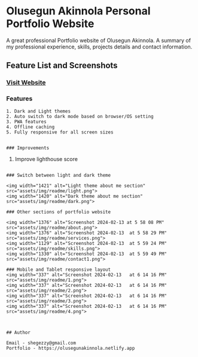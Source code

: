 # Olusegun Akinnola Personal Portfolio Website 
A great professional Portfolio website of Olusegun Akinnola. A summary of my professional experience, skills, projects details and contact information.

## Feature List and Screenshots
### [Visit Website](https://olusegunakinnola.netlify.app/)

### Features
```
1. Dark and Light themes
2. Auto switch to dark mode based on browser/OS setting
3. PWA features
4. Offline caching
5. Fully responsive for all screen sizes


### Improvements
```
1. Improve lighthouse score
```

### Switch between light and dark theme

<img width="1421" alt="Light theme about me section" src="assets/img/readme/light.png">
<img width="1420" alt="Dark theme about me section" src="assets/img/readme/dark.png">

### Other sections of portfolio website

<img width="1376" alt="Screenshot 2024-02-13 at 5 58 08 PM" src="assets/img/readme/about.png">
<img width="1376" alt="Screenshot 2024-02-13  at 5 58 29 PM" src="assets/img/readme/services.png">
<img width="1129" alt="Screenshot 2024-02-13  at 5 59 24 PM" src="assets/img/readme/skills.png">
<img width="1330" alt="Screenshot 2024-02-13  at 5 59 49 PM" src="assets/img/readme/contact1.png">

### Mobile and Tablet responsive layout
<img width="337" alt="Screenshot 2024-02-13   at 6 14 16 PM" src="assets/img/readme/1.png">
<img width="337" alt="Screenshot 2024-02-13   at 6 14 16 PM" src="assets/img/readme/2.png">
<img width="337" alt="Screenshot 2024-02-13   at 6 14 16 PM" src="assets/img/readme/3.png">
<img width="337" alt="Screenshot 2024-02-13   at 6 14 16 PM" src="assets/img/readme/4.png">



## Author

Email - shegezzy@gmail.com
Portfolio - https://olusegunakinnola.netlify.app
